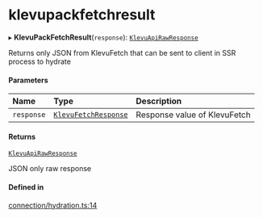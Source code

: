 # klevupackfetchresult
      
▸ **KlevuPackFetchResult**(`response`): [`KlevuApiRawResponse`](klevuapirawresponse.md)

Returns only JSON from KlevuFetch that can be sent to client in SSR process to hydrate

#### Parameters

| Name | Type | Description |
| :------ | :------ | :------ |
| `response` | [`KlevuFetchResponse`](klevufetchresponse.md) | Response value of KlevuFetch |

#### Returns

[`KlevuApiRawResponse`](klevuapirawresponse.md)

JSON only raw response

#### Defined in

[connection/hydration.ts:14](https://github.com/klevultd/frontend-sdk/blob/492d3760/packages/klevu-core/src/connection/hydration.ts#L14)

